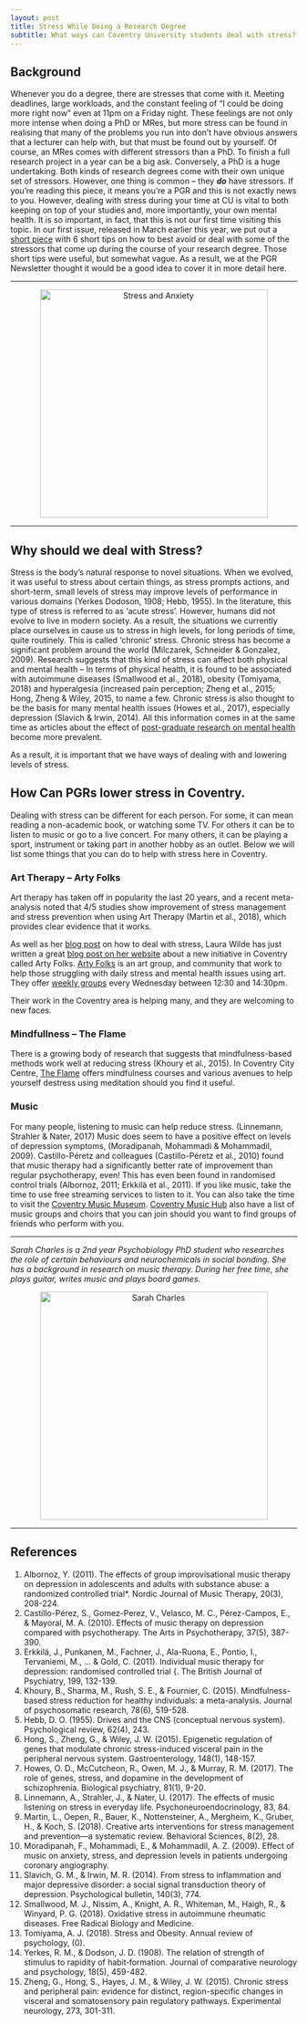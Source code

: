 ```yaml
---
layout: post
title: Stress While Doing a Research Degree
subtitle: What ways can Coventry University students deal with stress?
---
```



## Background
Whenever you do a degree, there are stresses that come with it. Meeting deadlines, large workloads, and the constant feeling of “I could be doing more right now” even at 11pm on a Friday night. These feelings are not only more intense when doing a PhD or MRes, but more stress can be found in realising that many of the problems you run into don’t have obvious answers that a lecturer can help with, but that must be found out by yourself.
Of course, an MRes comes with different stressors than a PhD. To finish a full research project in a year can be a big ask. Conversely, a PhD is a huge undertaking. Both kinds of research degrees come with their own unique set of stressors. However, one thing is common – they _**do**_ have stressors.
If you’re reading this piece, it means you’re a PGR and this is not exactly news to you. However, dealing with stress during your time at CU is vital to both keeping on top of your studies and, more importantly, your own mental health.
It is so important, in fact, that this is not our first time visiting this topic. In our first issue, released in March earlier this year, we put out a [short piece](https://hls-pgr-newsletter.github.io/HLS-PGR-newsletter.github.io/_health-wellbeing/18-02-23-Dealing_with_Stress.html) with 6 short tips on how to best avoid or deal with some of the stressors that come up during the course of your research degree. Those short tips were useful, but somewhat vague. As a result, we at the PGR Newsletter thought it would be a good idea to cover it in more detail here.

___

<center>
  <img src="{{ site.baseurl }}/img/Stress.png" alt="Stress and Anxiety" width = "400" />
</center>

___

## Why should we deal with Stress?
Stress is the body’s natural response to novel situations. When we evolved, it was useful to stress about certain things, as stress prompts actions, and short-term, small levels of stress may improve levels of performance in various domains (Yerkes Dodoson, 1908; Hebb, 1955). In the literature, this type of stress is referred to as ‘acute stress’. However, humans did not evolve to live in modern society. As a result, the situations we currently place ourselves in cause us to stress in high levels, for long periods of time, quite routinely. This is called ‘chronic’ stress.
Chronic stress has become a significant problem around the world (Milczarek, Schneider & Gonzalez, 2009). Research suggests that this kind of stress can affect both physical and mental health – In terms of physical health, it is found to be associated with autoimmune diseases (Smallwood et al., 2018), obesity (Tomiyama, 2018) and hyperalgesia (increased pain perception; Zheng et al., 2015; Hong, Zheng & Wiley, 2015, to name a few. Chronic stress is also thought to be the basis for many mental health issues (Howes et al., 2017), especially depression (Slavich & Irwin, 2014). All this information comes in at the same time as articles about the effect of [post-graduate research on mental health](https://www.theatlantic.com/amp/article/576769/) become more prevalent.

As a result, it is important that we have ways of dealing with and lowering levels of stress.

## How Can PGRs lower stress in Coventry.
Dealing with stress can be different for each person. For some, it can mean reading a non-academic book, or watching some TV. For others it can be to listen to music or go to a live concert. For many others, it can be playing a sport, instrument or taking part in another hobby as an outlet. Below we will list some things that you can do to help with stress here in Coventry.

### Art Therapy – Arty Folks
Art therapy has taken off in popularity the last 20 years, and a recent meta-analysis noted that 4/5 studies show improvement of stress management and stress prevention when using Art Therapy (Martin et al., 2018), which provides clear evidence that it works.

 As well as her [blog post](http://www.laurawilde.co.uk/dealing-with-stress-and-feeling-overwhelmed-during-a-phd/) on how to deal with stress, Laura Wilde has just written a great [blog post on her website](http://www.laurawilde.co.uk/the-art-of-relaxation-with-arty-folks/) about a new initiative in Coventry called Arty Folks. [Arty Folks](http://arty-folks.co.uk/wp/) is an art group, and community that work to help those struggling with daily stress and mental health issues using art. They offer [weekly groups](http://arty-folks.co.uk/wp/we-offer/gallery/) every Wednesday between 12:30 and 14:30pm.

Their work in the Coventry area is helping many, and they are welcoming to new faces.

### Mindfullness – The Flame

There is a growing body of research that suggests that mindfulness-based methods work well at reducing stress (Khoury et al., 2015). In Coventry City Centre, [The Flame](https://www.the-flame.co.uk/) offers mindfulness courses and various avenues to help yourself destress using meditation should you find it useful.

### Music

For many people, listening to music can help reduce stress. (Linnemann, Strahler & Nater, 2017)
Music does seem to have a positive effect on levels of depression symptoms, (Moradipanah, Mohammadi & Mohammadil, 2009). Castillo-Péretz and colleagues (Castillo-Péretz et al., 2010) found that music therapy had a significantly better rate of improvement than regular psychotherapy, even! This has even been found in randomised control trials (Albornoz, 2011; Erkkilä et al., 2011).
If you like music, take the time to use free streaming services to listen to it. You can also take the time to visit the [Coventry Music Museum]( http://www.covmm.co.uk/). [Coventry Music Hub](http://www.coventrymusichub.co.uk/groupsandchoirs) also have a list of music groups and choirs that you can join should you want to find groups of friends who perform with you.

___

*Sarah Charles is a 2nd year Psychobiology PhD student who researches the role of certain behaviours and neurochemicals in social bonding. She has a background in research on music therapy. During her free time, she plays guitar, writes music and plays board games.*

<center>
  <img src="{{ site.baseurl }}/img/team/Sarah-profile.png" alt="Sarah Charles" width = "400" />
</center>

___

## References

1.	Albornoz, Y. (2011). The effects of group improvisational music therapy on depression in adolescents and adults with substance abuse: a randomized controlled trial*. Nordic Journal of Music Therapy, 20(3), 208-224.
2.	Castillo-Pérez, S., Gomez-Perez, V., Velasco, M. C., Pérez-Campos, E., & Mayoral, M. A. (2010). Effects of music therapy on depression compared with psychotherapy. The Arts in Psychotherapy, 37(5), 387-390.
3.	Erkkilä, J., Punkanen, M., Fachner, J., Ala-Ruona, E., Pontio, I., Tervaniemi, M., ... & Gold, C. (2011). Individual music therapy for depression: randomised controlled trial {. The British Journal of Psychiatry, 199, 132-139.
4.	Khoury, B., Sharma, M., Rush, S. E., & Fournier, C. (2015). Mindfulness-based stress reduction for healthy individuals: a meta-analysis. Journal of psychosomatic research, 78(6), 519-528.
5.	Hebb, D. O. (1955). Drives and the CNS (conceptual nervous system). Psychological review, 62(4), 243.
6.	Hong, S., Zheng, G., & Wiley, J. W. (2015). Epigenetic regulation of genes that modulate chronic stress-induced visceral pain in the peripheral nervous system. Gastroenterology, 148(1), 148-157.
7.	Howes, O. D., McCutcheon, R., Owen, M. J., & Murray, R. M. (2017). The role of genes, stress, and dopamine in the development of schizophrenia. Biological psychiatry, 81(1), 9-20.
8.	Linnemann, A., Strahler, J., & Nater, U. (2017). The effects of music listening on stress in everyday life. Psychoneuroendocrinology, 83, 84.
9.	Martin, L., Oepen, R., Bauer, K., Nottensteiner, A., Mergheim, K., Gruber, H., & Koch, S. (2018). Creative arts interventions for stress management and prevention—a systematic review. Behavioral Sciences, 8(2), 28.
10.	Moradipanah, F., Mohammadi, E., & Mohammadil, A. Z. (2009). Effect of music on anxiety, stress, and depression levels in patients undergoing coronary angiography.
11.	Slavich, G. M., & Irwin, M. R. (2014). From stress to inflammation and major depressive disorder: a social signal transduction theory of depression. Psychological bulletin, 140(3), 774.
12.	Smallwood, M. J., Nissim, A., Knight, A. R., Whiteman, M., Haigh, R., & Winyard, P. G. (2018). Oxidative stress in autoimmune rheumatic diseases. Free Radical Biology and Medicine.
13.	Tomiyama, A. J. (2018). Stress and Obesity. Annual review of psychology, (0).
14.	Yerkes, R. M., & Dodson, J. D. (1908). The relation of strength of stimulus to rapidity of habit‐formation. Journal of comparative neurology and psychology, 18(5), 459-482.
15.	Zheng, G., Hong, S., Hayes, J. M., & Wiley, J. W. (2015). Chronic stress and peripheral pain: evidence for distinct, region-specific changes in visceral and somatosensory pain regulatory pathways. Experimental neurology, 273, 301-311.
